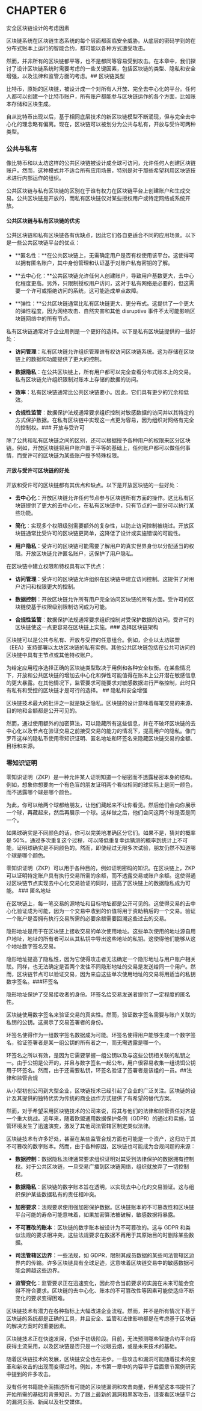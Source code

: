 # CHAPTER 6

安全区块链设计的考虑因素

区块链系统在区块链生态系统的每个层面都面临安全威胁。从底层的密码学到的在分布式账本上运行的智能合约，都可能以各种方式遭受攻击。

然而，并非所有的区块链都平等，也不是都同等容易受到攻击。在本章中，我们探讨了设计区块链系统时需要考虑的一些关键因素，包括区块链的类型、隐私和安全增强，以及法律和监管方面的考虑。## 区块链类型

比特币，原始的区块链，被设计成一个对所有人开放、完全去中心化的平台。任何人都可以创建一个比特币账户，所有账户都能参与区块链运作的各个方面，比如账本存储和区块生成。

自从比特币出现以后，基于相同底层技术的新区块链模型不断涌现，但与完全去中心化的理念略有偏离。现在，区块链可以被划分为公共与私有，开放与受许可两种类型。

### 公共与私有

像比特币和以太坊这样的公共区块链被设计成全球可访问，允许任何人创建区块链账户。然而，这种模式并不适合所有应用场景，特别是对于那些希望利用区块链技术进行内部运作的组织。

公共区块链与私有区块链的区别在于谁有权力在区块链平台上创建账户和生成交易。公共区块链是开放的，而私有区块链仅对某些授权用户或特定网络或系统开放。

#### **公共区块链与私有区块链的优劣**

公共区块链和私有区块链各有优缺点，因此它们各自更适合不同的应用场景。以下是一些公共区块链平台的优点：

+   **匿名性：**在公共区块链上，无需确定用户是否有权使用该平台。这使得可以拥有匿名账户，其中身份管理和认证基于对账户私有密钥的了解。

+   **去中心化：**公共区块链允许任何人创建账户，导致用户基数更大，去中心化程度更高。另外，只限制授权用户访问，这对于私有网络是必要的，但这需要一个许可或拒绝访问的系统，这可能造成单点故障。

+   **弹性：**公共区块链通常比私有区块链更大、更分布式。这提供了一个更大的弹性程度，因为网络攻击、自然灾害和其他 disruptive 事件不太可能影响区块链网络中的所有节点。

私有区块链通常对于企业用例是一个更好的选择。以下是私有区块链提供的一些好处：

+   **访问管理**：私有区块链允许组织管理谁有权访问区块链系统。这为存储在区块链上的数据和功能提供了更大的控制。

+   **数据隐私**：在公共区块链上，所有用户都可以完全查看分布式账本上的交易。私有区块链允许组织限制对账本上存储的数据的访问。

+   **效率**：私有区块链通常比公共区块链要小。因此，它们具有更少的冗余和低效。

+   **合规性监管**：数据保护法规通常要求组织控制对敏感数据的访问并以其特定的方式保护数据。在私有区块链中实现这一点更为容易，因为组织对网络有完全的控制权。### 开放与受许可

除了公共和私有区块链之间的区别，还可以根据授予各种用户的权限来区分区块链。例如，开放区块链将用户账户置于平等的基础上，任何账户都可以做任何事情，而受许可的区块链为某些账户授予特殊权限。

#### **开放与受许可区块链的好处**

开放和受许可的区块链都有其优点和缺点。以下是开放区块链的一些好处：

+   **去中心化**：开放区块链允许任何节点参与区块链所有方面的操作。这比私有区块链提供了更大的去中心化，在私有区块链中，只有节点的一部分可以执行某些功能。

+   **简化**：实现多个权限级别需要额外的复杂性，以防止访问控制被绕过。开放区块链通常比受许可的区块链更简单，这降低了设计或实施错误的可能性。

+   **用户隐私**：受许可的区块链可能需要了解用户的真实世界身份以分配适当的权限。开放区块链允许匿名账户，这保护了用户隐私。

在区块链中建立权限和特权具有以下优点：

+   **访问管理**：受许可的区块链允许组织在区块链中建立访问控制。这提供了对用户访问和权限更大的控制。

+   **数据控制**：开放区块链允许所有用户完全访问区块链的所有方面。受许可的区块链使基于权限级别限制访问成为可能。

+   **合规性监管**：数据保护法规通常要求组织控制对受保护数据的访问。受许可的区块链使这一点更容易在区块链上实施。### 选择区块链架构

区块链可以是公共与私有、开放与受控的任意组合。例如，企业以太坊联盟（EEA）支持部署以太坊区块链的私有实例。其他公共区块链包括在公共可访问的区块链中具有主节点或其他特权账户。

为给定应用程序选择正确的区块链类型取决于用例和各种安全权衡。在某些情况下，开放和公共区块链的增加去中心化和弹性可能值得在账本上公开潜在敏感信息的更大暴露。在其他情况下，监管要求可能要求对敏感数据进行严格控制，此时只有私有和受控的区块链才是可行的选择。  ## 隐私和安全增强

区块链技术最大的批评之一就是缺乏隐私。区块链的设计意味着每笔交易的来源、目的地和金额都是公开可见的。

然而，通过使用额外的加密算法，可以隐藏所有这些信息，并在不破坏区块链的去中心化以及节点在验证交易之前接受交易的能力的情况下，提高用户的隐私。像门罗币这样的隐私币使用零知识证明、匿名地址和环签名来隐藏区块链交易的金额、目标和来源。

### 零知识证明

零知识证明（ZKP）是一种允许某人证明知道一个秘密而不透露秘密本身的结构。例如，想象你想要向一个有色盲的朋友证明两个看似相同的球实际上是同一颜色，而不透露哪个球是哪个颜色。

为此，你可以给两个球都给朋友，让他们藏起来不让你看见。然后他们会向你展示一个球，再藏起来，然后再展示一个球。这样做之后，他们会问这两个球是否是同一个。

如果球确实是不同颜色的话，你可以完美地准确区分它们。如果不是，猜对的概率是 50%。通过多次重复这个过程，可以降低重复幸运猜测的概率到统计上不可能，证明球确实是不同颜色的。然而，即使经过无限多次试验，朋友仍然不知道哪个球是哪个颜色。

零知识证明（ZKP）可以用于各种目的，例如证明密码的知识。在区块链上，ZKP 可以证明特定账户具有执行交易所需的余额，而不透露交易或账户余额。这使得通过区块链节点实现去中心化交易验证的同时，提高了区块链上的数据隐私成为可能。  ### 匿名地址

在区块链上，每一笔交易的源地址和目标地址都是公开可见的。这使得交易的去中心化验证成为可能，因为一个交易中收到的价值将用于资助稍后的一个交易。验证一个账户是否拥有执行交易所需的必要余额需要回溯这些过去的交易。

隐形地址是用于在区块链上接收交易的单次使用地址。这些单次使用的地址源自用户地址，地址的所有者可以从其私钥中导出这些地址的私钥。这使得他们能够从这个地址数字签名交易。

隐形地址提高了隐私性，因为它使得攻击者无法确定一个隐形地址与用户账户相关联。同样，也无法确定是否两个发往不同隐形地址的交易是发送给同一个用户。然而，区块链节点可以验证交易，因为来自这些单次使用地址的交易将用适当的私钥数字签名。###环签名

隐形地址保护了交易接收者的身份。环签名给交易发送者提供了一定程度的匿名性。

区块链使用数字签名来验证交易的真实性。然而，验证数字签名需要与账户关联的私钥的公钥。这揭示了交易签署者的身份。

环签名使得作为一组数字签名数据成为可能。环签名使得用户能够生成一个数字签名，验证签署者是某一组公钥的所有者之一，而无需透露是哪一个。

环签名之所以有效，是因为它需要掌握一组公钥以及与这些公钥相关联的私钥之一。由于公钥是公开的，并且与数字签名一起公布，用户很容易收集一组诱饵公钥用于环签名。然而，由于还需要私钥，环签名验证了签署者是该组的一员。##法律和监管合规

从小型初创公司到大型企业，区块链技术已经引起了企业的广泛关注。区块链的设计及其提供的独特优势为传统的商业运作方式提供了有希望的替代方案。

然而，对于希望采用区块链技术的公司来说，将其与他们的法律和监管责任对齐是一个重大挑战。近年来，随着欧盟通用数据保护条例（GDPR）的通过和实施，监管环境发生了迅速演变，激发了其他司法管辖区制定类似法律。

区块链技术有许多好处，甚至在某些监管合规方面也可能是一个资产，这归功于其不可篡改的数字账本。然而，由于各种原因，区块链也可能成为合规问题的来源：

+   **数据控制**：数据隐私法律通常要求组织证明对其受到法律保护的数据拥有控制权。对于公共区块链，一旦交易广播到区块链网络，组织就放弃了一切控制权。

+   **数据隐私**：区块链的数字账本旨在透明，以实现去中心化的交易验证。这与组织保护某些数据私有的责任相冲突。

+   **加密要求**：法规要求使用强加密保护数据。区块链账本的不可篡改性和区块链平台可能的寿命可能意味着，如果加密算法被破解，敏感数据将暴露。

+   **不可篡改的账本**：区块链的数字账本被设计为不可篡改的。这与 GDPR 和类似法规的要求相冲突，这些法规要求在数据不再用于其原始目的时删除某些数据。

+   **司法管辖区边界**：一些法规，如 GDPR，限制其成员数据的某些司法管辖区边界内的传输。许多区块链具有全球足迹，这意味着区块链交易中的敏感数据可能会跨越这些边界。

+   **监管变化**：监管要求正在迅速变化，因此符合当前要求的实施在未来可能会变得不符合要求。区块链的去中心化、账本的不可篡改性等因素可能使适应不断变化的要求变得困难。

区块链技术有潜力在各种指标上大幅改进企业流程。然而，并不是所有情况下基于区块链的系统都是正确的工具，并且安全、监管和法律影响都是在考虑基于区块链的解决方案时的重要因素。

区块链技术正在快速发展，仍处于初级阶段。目前，无法预测哪些智能合约平台将获得主流采用，以及区块链是否只是一个过眼云烟，或是未来技术的基础。

随着区块链技术的发展，区块链安全也在进步。一些攻击和漏洞可能随着技术的变革和新攻击的出现而变得过时。例如，本书第一章中的内容早于后面章节案例研究中提到的许多攻击。

没有任何书籍能全面描述所有可能的区块链漏洞和攻击向量，但希望这本书提供了开始所需的基础和背景知识。为了跟上最新的漏洞和黑客攻击，请查看区块链平台的漏洞页面、新闻以及社交媒体。
